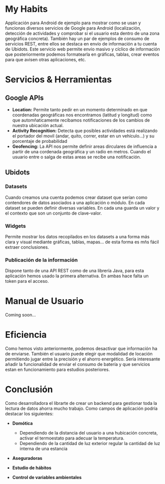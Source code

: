 # My Habits
Applicación para Android de ejemplo para mostrar como se usan y funcionas diversos servicios de Google para Android (localización, detección de actividades y comprobar si el usuario esta dentro de una zona geográfica concreta). También hay un par de ejemplos de consumo de servicios REST, entre ellos se destaca en envío de información a tu cuenta de Ubidots. Este servicio web permite envio masivo y cíclico de información que posteriormente podemos formatearla en gráficas, tablas, crear eventos para que avisen otras aplicaciones, etc.

# Servicios & Herramientas

## Google APIs

- **Location:** Permite tanto pedir en un momento determinado en que coordenadas geográficas nos encontramos (latitud y longitud) como que automñaticamente recibamos notificaciones de los cambios de nuestra ubicación actual.
- **Activity Recognition:** Detecta que posibles actividades está realizando el portador del movil (andar, quito, correr, estar en un vehículo...) y su porcentaje de probabilidad
- **Geofencing:** La API nos permite definir areas dirculares de influencia a partir de una cordenada geográfica y un radio en metros. Cuando el usuario entre o salga de estas areas se recibe una notificación.

## Ubidots

### Datasets
Cuando creamos una cuenta podemos crear dataset que serían como contendores de datos asociados a una aplicación o módulo. En cada dataset se pueden definir diversas variables. En cada una guarda un valor y el contexto que son un conjunto de clave-valor.
 
### Widgets
Permite mostrar los datos recopilados en los datasets a una forma más clara y visual mediante gráficas, tablas, mapas... de esta forma es mñs fácil extraer conclusiones.

### Publicación de la información
Dispone tanto de una API REST como de una librería Java, para esta aplicación hemos usado la primera alternativa. En ambas hace falta un token para el acceso.

# Manual de Usuario

Coming soon...

# Eficiencia

Como hemos visto anteriormente, podemos desactivar que información ha de enviarse. También el usuario puede elegir que modalidad de locación permitiendo jugar entre la precisión y el ahorro energético. Sería interesante añadir la funcionalidad de enviar el consumo de batería y que servicios estan en funcionamiento para estudios posteriores.

# Conclusión
Como desarrolladora el librarte de crear un backend para gestionar toda la lectura de datos ahorra mucho trabajo. Como campos de aplicación podría destacar los siguientes:

- **Domótica**
	* Dependiendo de la distancia del usuario a una hubicación concreta, activar el termoestato para adecuar la temperatura.
	* Dependiendo de la cantidad de luz exterior regular la cantidad de luz interna de  una estancia

- **Aseguradoras**


- **Estudio de hábitos**
- **Control de variables ambientales**
